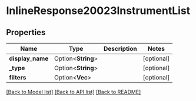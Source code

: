# InlineResponse20023InstrumentList

## Properties

Name | Type | Description | Notes
------------ | ------------- | ------------- | -------------
**display_name** | Option<**String**> |  | [optional]
**_type** | Option<**String**> |  | [optional]
**filters** | Option<**Vec<String>**> |  | [optional]

[[Back to Model list]](../README.md#documentation-for-models) [[Back to API list]](../README.md#documentation-for-api-endpoints) [[Back to README]](../README.md)


